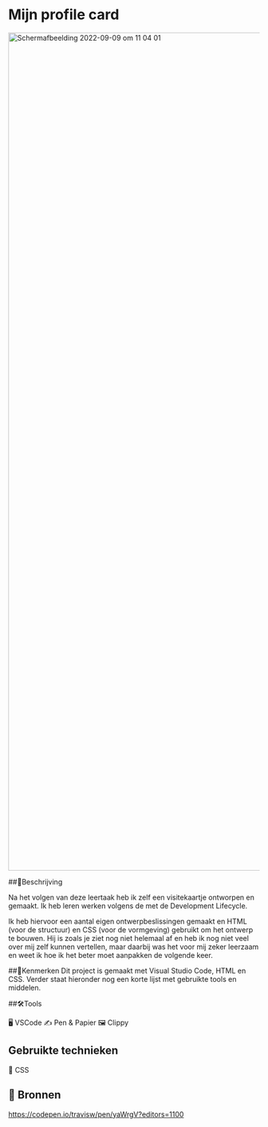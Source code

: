 # Mijn profile card

<img width="1680" alt="Schermafbeelding 2022-09-09 om 11 04 01" src="https://user-images.githubusercontent.com/112856590/189314258-2d562bac-75ed-4656-9afa-8422e81491b0.png">

##📝Beschrijving

Na het volgen van deze leertaak heb ik zelf een visitekaartje ontworpen en gemaakt. Ik heb leren werken volgens de met de Development Lifecycle. 

Ik heb hiervoor een aantal eigen ontwerpbeslissingen gemaakt en HTML (voor de structuur) en CSS (voor de vormgeving) gebruikt om het ontwerp te bouwen.
Hij is zoals je ziet nog niet helemaal af en heb ik nog niet veel over mij zelf kunnen vertellen, maar daarbij was het voor mij zeker leerzaam en weet ik hoe ik het beter moet aanpakken de volgende keer.

##📍Kenmerken
Dit project is gemaakt met Visual Studio Code, HTML en CSS. Verder staat hieronder nog een korte lijst met gebruikte tools en middelen.

##🛠️Tools

🖥️ VSCode
✍ Pen & Papier
🖼 Clippy

## Gebruikte technieken
💅 CSS

## 📖 Bronnen
https://codepen.io/travisw/pen/yaWrgV?editors=1100
